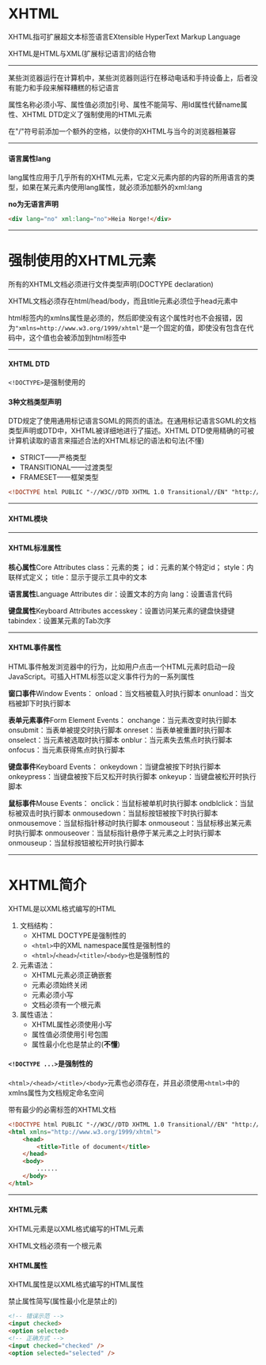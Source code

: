 # XHTML

XHTML指可扩展超文本标签语言EXtensible HyperText Markup Language

XHTML是HTML与XML(扩展标记语言)的结合物

---

某些浏览器运行在计算机中，某些浏览器则运行在移动电话和手持设备上，后者没有能力和手段来解释糟糕的标记语言

属性名称必须小写、属性值必须加引号、属性不能简写、用Id属性代替name属性、XHTML DTD定义了强制使用的HTML元素

在"/"符号前添加一个额外的空格，以使你的XHTML与当今的浏览器相兼容

---

#### 语言属性lang

lang属性应用于几乎所有的XHTML元素，它定义元素内部的内容的所用语言的类型，如果在某元素内使用lang属性，就必须添加额外的xml:lang

**no为无语言声明**

```html
<div lang="no" xml:lang="no">Heia Norge!</div>
```

---

# 强制使用的XHTML元素

所有的XHTML文档必须进行文件类型声明(DOCTYPE declaration)

XHTML文档必须存在html/head/body，而且title元素必须位于head元素中

html标签内的xmlns属性是必须的，然后即使没有这个属性时也不会报错，因为`"xmlns=http://www.w3.org/1999/xhtml"`是一个固定的值，即使没有包含在代码中，这个值也会被添加到html标签中

---

#### XHTML DTD

`<!DOCTYPE>`是强制使用的

#### 3种文档类型声明

DTD规定了使用通用标记语言SGML的网页的语法。在通用标记语言SGML的文档类型声明或DTD中，XHTML被详细地进行了描述。XHTML DTD使用精确的可被计算机读取的语言来描述合法的XHTML标记的语法和句法(不懂)

+ STRICT——严格类型
+ TRANSITIONAL——过渡类型
+ FRAMESET——框架类型

```html
<!DOCTYPE html PUBLIC "-//W3C//DTD XHTML 1.0 Transitional//EN" "http://www.w3.org/TR/xhtml1/DTD/xhtml1-transitional.dtd">
```

---

#### XHTML模块

---

#### XHTML标准属性

**核心属性**Core Attributes
class：元素的类；
id：元素的某个特定id；
style：内联样式定义；
title：显示于提示工具中的文本

**语言属性**Language Attributes
dir：设置文本的方向
lang：设置语言代码

**键盘属性**Keyboard Attributes
accesskey：设置访问某元素的键盘快捷键
tabindex：设置某元素的Tab次序

---

#### XHTML事件属性

HTML事件触发浏览器中的行为，比如用户点击一个HTML元素时启动一段JavaScript。可插入HTML标签以定义事件行为的一系列属性

**窗口事件**Window Events：
onload：当文档被载入时执行脚本
onunload：当文档被卸下时执行脚本

**表单元素事件**Form Element Events：
onchange：当元素改变时执行脚本
onsubmit：当表单被提交时执行脚本
onreset：当表单被重置时执行脚本
onselect：当元素被选取时执行脚本
onblur：当元素失去焦点时执行脚本
onfocus：当元素获得焦点时执行脚本

**键盘事件**Keyboard Events：
onkeydown：当键盘被按下时执行脚本
onkeypress：当键盘被按下后又松开时执行脚本
onkeyup：当键盘被松开时执行脚本

**鼠标事件**Mouse Events：
onclick：当鼠标被单机时执行脚本
ondblclick：当鼠标被双击时执行脚本
onmousedown：当鼠标按钮被按下时执行脚本
onmousemove：当鼠标指针移动时执行脚本
onmouseout：当鼠标移出某元素时执行脚本
onmouseover：当鼠标指针悬停于某元素之上时执行脚本
onmouseup：当鼠标按钮被松开时执行脚本



---

# XHTML简介

XHTML是以XML格式编写的HTML

1. 文档结构：
   + XHTML DOCTYPE是强制性的
   + `<html>`中的XML namespace属性是强制性的
   + `<html>`/`<head>`/`<title>`/`<body>`也是强制性的
2. 元素语法：
   + XHTML元素必须正确嵌套
   + 元素必须始终关闭
   + 元素必须小写
   + 文档必须有一个根元素
3. 属性语法：
   + XHTML属性必须使用小写
   + 属性值必须使用引号包围
   + 属性最小化也是禁止的(**不懂**)

#### `<!DOCTYPE ...>`是强制性的

`<html>/<head>/<title>/<body>`元素也必须存在，并且必须使用`<html>`中的xmlns属性为文档规定命名空间

带有最少的必需标签的XHTML文档

```html
<!DOCTYPE html PUBLIC "-//W3C//DTD XHTML 1.0 Transitional//EN" "http://www.w3.org/TR/xhtml1/DTD/xhtml1-transitional.dtd">
<html xmlns="http://www.w3.org/1999/xhtml">
    <head>
        <title>Title of document</title>
    </head>
    <body>
        ......
    </body>
</html>
```

---

#### XHTML元素

XHTML元素是以XML格式编写的HTML元素

XHTML文档必须有一个根元素

#### XHTML属性

XHTML属性是以XML格式编写的HTML属性

禁止属性简写(属性最小化是禁止的)

```html
<!-- 错误示范 -->
<input checked>
<option selected>
<!-- 正确方式 -->
<input checked="checked" />
<option selected="selected" />
```

